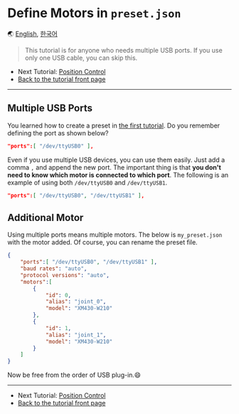 # Define Motors in `preset.json`

🌏 [English](multiple_ports.en.md), [한국어](multiple_ports.kr.md)

> This tutorial is for anyone who needs multiple USB ports. If you use only one USB cable, you can skip this.

- Next Tutorial: [Position Control](position_control.en.md)
- [Back to the tutorial front page](TUTORIAL.en.md)

---

## Multiple USB Ports

You learned how to create a preset in [the first tutorial](make_preset.en.md). Do you remember defining the port as shown below?

```json
"ports":[ "/dev/ttyUSB0" ],
```

Even if you use multiple USB devices, you can use them easily. Just add a comma `,` and append the new port.
The important thing is that **you don't need to know which motor is connected to which port**. The following is an example of using both `/dev/ttyUSB0` and `/dev/ttyUSB1`.

```json
"ports":[ "/dev/ttyUSB0", "/dev/ttyUSB1" ],
```

## Additional Motor

Using multiple ports means multiple motors. The below is `my_preset.json` with the motor added. Of course, you can rename the preset file.

```json
{
    "ports":[ "/dev/ttyUSB0", "/dev/ttyUSB1" ],
    "baud rates": "auto",
    "protocol versions": "auto",
    "motors":[
        {
            "id": 0,
            "alias": "joint_0",
            "model": "XM430-W210"
        },
        {
            "id": 1,
            "alias": "joint_1",
            "model": "XM430-W210"
        }
    ]
}
```

Now be free from the order of USB plug-in.😄

---

- Next Tutorial: [Position Control](position_control.en.md)
- [Back to the tutorial front page](TUTORIAL.en.md)
